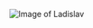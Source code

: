 ![Image of Ladislav](https://avatars3.githubusercontent.com/u/22495351?s=460&u=ae043e8811dc76387735b2f3236d1988076611cc&v=4)
